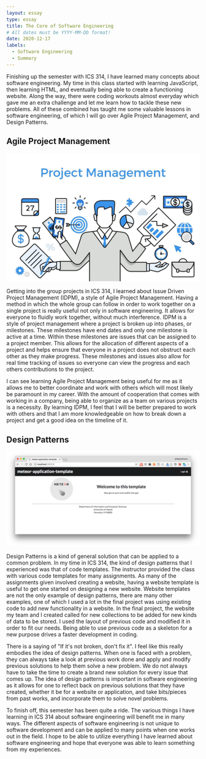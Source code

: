 ```yaml
---
layout: essay
type: essay
title: The Core of Software Engineering
# All dates must be YYYY-MM-DD format!
date: 2020-12-17
labels:
  - Software Engineering
  - Summary
---
```



Finishing up the semester with ICS 314, I have learned many concepts about software engineering. My time in this class started with learning JavaScript, then learning HTML, and eventually being able to create a functioning website. Along the way, there were coding workouts almost everyday which gave me an extra challenge and let me learn how to tackle these new problems. All of these combined has taught me some valuable lessons in software engineering, of which I will go over Agile Project Management, and Design Patterns.

## Agile Project Management
<img class="ui floated image" src="../images/ProjectManagement.jpg">

Getting into the group projects in ICS 314, I learned about Issue Driven Project Management (IDPM), a style of Agile Project Management. Having a method in which the whole group can follow in order to work together on a single project is really useful not only in software engineering. It allows for everyone to fluidly work together, without much interference. IDPM is a style of project management where a project is broken up into phases, or milestones. These milestones have end dates and only one milestone is active at a time. Within these milestones are issues that can be assigned to a project member. This allows for the allocation of different aspects of a project and helps ensure that everyone in a project does not obstruct each other as they make progress. These milestones and issues also allow for real time tracking of issues so everyone can view the progress and each others contributions to the project.

I can see learning Agile Project Management being useful for me as it allows me to better coordinate and work with others which will most likely be paramount in my career. With the amount of cooperation that comes with working in a company, being able to organize as a team on various projects is a necessity. By learning IDPM, I feel that I will be better prepared to work with others and that I am more knowledgeable on how to break down a project and get a good idea on the timeline of it.

## Design Patterns
<img class="ui floated image" src="../images/DesignPattern.png">

Design Patterns is a kind of general solution that can be applied to a common problem. In my time in ICS 314, the kind of design patterns that I experienced was that of code templates. The instructor provided the class with various code templates for many assignments. As many of the assignments given involved creating a website, having a website template is useful to get one started on designing a new website. Website templates are not the only example of design patterns, there are many other examples, one of which I used a lot in the final project was using existing code to add new functionality in a website. In the final project, the website my team and I created called for new collections to be added for new kinds of data to be stored. I used the layout of previous code and modified it in order to fit our needs. Being able to use previous code as a skeleton for a new purpose drives a faster development in coding.

There is a saying of "If it's not broken, don't fix it". I feel like this really embodies the idea of design patterns. When one is faced with a problem, they can always take a look at previous work done and apply and modify previous solutions to help them solve a new problem. We do not always have to take the time to create a brand new solution for every issue that comes up. The idea of design patterns is important in software engineering as it allows for one to reflect back on previous solutions that they have created, whether it be for a website or application, and take bits/pieces from past works, and incorporate them to solve novel problems.


To finish off, this semester has been quite a ride. The various things I have learning in ICS 314 about software engineering will benefit me in many ways. The different aspects of software engineering is not unique to software development and can be applied to many points when one works out in the field. I hope to be able to utilize everything I have learned about software engineering and hope that everyone was able to learn something from my experiences.
